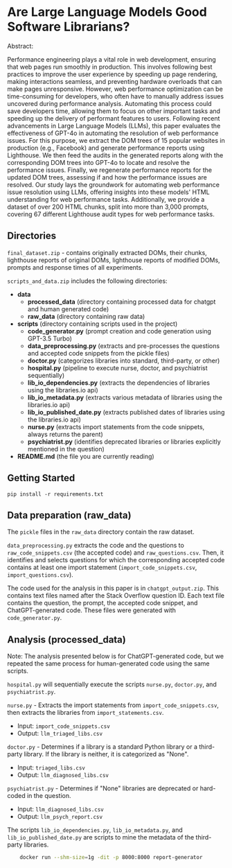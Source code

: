 #  Are Large Language Models Good Software Librarians? 

Abstract:

Performance engineering plays a vital role in web development, ensuring that web pages run smoothly in production. This involves following best practices to improve the user experience by speeding up page rendering, making interactions seamless, and preventing hardware overloads that can make pages unresponsive. However, web performance optimization can be time-consuming for developers, who often have to manually address issues uncovered during performance analysis. Automating this process could save developers time, allowing them to focus on other important tasks and speeding up the delivery of performant features to users. 
Following recent advancements in Large Language Models (LLMs), this paper evaluates the effectiveness of GPT-4o in automating the resolution of web performance issues. For this purpose, we extract the DOM trees of 15 popular websites in production (e.g., Facebook) and generate performance reports using Lighthouse. We then feed the audits in the generated reports along with the corresponding DOM trees into GPT-4o to locate and resolve the performance issues. Finally, we regenerate performance reports for the updated DOM trees, assessing if and how the performance issues are resolved. Our study lays the groundwork for automating web performance issue resolution using LLMs, offering insights into these models' HTML understanding for web performance tasks. Additionally, we provide a dataset of over 200 HTML chunks, split into more than 3,000 prompts, covering 67 different Lighthouse audit types for web performance tasks.

##  Directories

`final_dataset.zip` - contains originally extracted DOMs, their chunks, lighthouse reports of original DOMs, lighthouse reports of modified DOMs, prompts and response times of all experiments.

`scripts_and_data.zip` includes the following directories:

* **data**
    * **processed_data** (directory containing processed data for chatgpt and human generated code)
    * **raw_data** (directory containing raw data)
* **scripts** (directory containing scripts used in the project)
    * **code_generator.py** (prompt creation and code generation using GPT-3.5 Turbo)
    * **data_preprocessing.py** (extracts and pre-processes the questions and accepted code snippets from the pickle files)
    * **doctor.py** (categorizes libraries into standard, third-party, or other)
    * **hospital.py** (pipeline to execute nurse, doctor, and psychiatrist sequentially)
    * **lib_io_dependencies.py** (extracts the dependencies of libraries using the libraries.io api)
    * **lib_io_metadata.py** (extracts various metadata of libraries using the libraries.io api)
    * **lib_io_published_date.py** (extracts published dates of libraries using the libraries.io api)
    * **nurse.py** (extracts import statements from the code snippets, always returns the parent)
    * **psychiatrist.py** (identifies deprecated libraries or libraries explicitly mentioned in the question)
* **README.md** (the file you are currently reading)

##  Getting Started

`pip install -r requirements.txt`

##  Data preparation (raw_data)

The `pickle` files in the `raw_data` directory contain the raw dataset. 

`data_preprocessing.py` extracts the code and the questions to `raw_code_snippets.csv` (the accepted code) and `raw_questions.csv`. Then, it identifies and selects questions for which the corresponding accepted code contains at least one import statement (`import_code_snippets.csv`, `import_questions.csv`).

The code used for the analysis in this paper is in `chatgpt_output.zip`. This contains text files named after the Stack Overflow question ID. Each text file contains the question, the prompt, the accepted code snippet, and ChatGPT-generated code. These files were generated with `code_generator.py`. 

## Analysis (processed_data)

Note: The analysis presented below is for ChatGPT-generated code, but we repeated the same process for human-generated code using the same scripts. 

`hospital.py` will sequentially execute the scripts `nurse.py`, `doctor.py`, and `psychiatrist.py`. 

`nurse.py` - Extracts the import statements from `import_code_snippets.csv`, then extracts the libraries from `import_statements.csv`.  
* Input: `import_code_snippets.csv`
* Output: `llm_triaged_libs.csv`

`doctor.py` - Determines if a library is a standard Python library or a third-party library. If the library is neither, it is categorized as "None". 
* Input: `triaged_libs.csv`
* Output: `llm_diagnosed_libs.csv`

`psychiatrist.py` - Determines if "None" libraries are deprecated or hard-coded in the question. 
* Input: `llm_diagnosed_libs.csv`
* Output: `llm_psych_report.csv`

The scripts `lib_io_dependencies.py`, `lib_io_metadata.py`, and `lib_io_published_date.py` are scripts to mine the metadata of the third-party libraries. 

```sh
    docker run --shm-size=1g -dit -p 8000:8000 report-generator
```